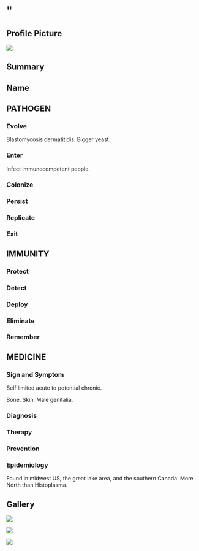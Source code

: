 # "

## Profile Picture

![](1.jpeg)

## Summary

## Name

## PATHOGEN

### Evolve

Blastomycosis dermatitidis.
Bigger yeast.

### Enter

Infect immunecompetent people.

### Colonize

### Persist

### Replicate

### Exit

## IMMUNITY

### Protect

### Detect

### Deploy

### Eliminate

### Remember

## MEDICINE

### Sign and Symptom

Self limited acute to potential chronic.

Bone.
Skin.
Male genitalia.

### Diagnosis

### Therapy

### Prevention

### Epidemiology

Found in midwest US, the great lake area, and the southern Canada.
More North than Histoplasma.

## Gallery

![](2.jpeg)

![](3.jpeg)

![](4.jpeg)
